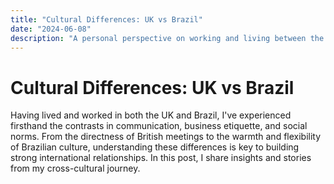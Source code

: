 ```yaml
---
title: "Cultural Differences: UK vs Brazil"
date: "2024-06-08"
description: "A personal perspective on working and living between the UK and Brazil."
---
```


# Cultural Differences: UK vs Brazil

Having lived and worked in both the UK and Brazil, I've experienced firsthand the contrasts in communication, business etiquette, and social norms. From the directness of British meetings to the warmth and flexibility of Brazilian culture, understanding these differences is key to building strong international relationships. In this post, I share insights and stories from my cross-cultural journey. 
